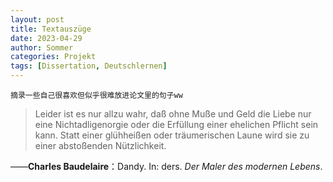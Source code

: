 ```yaml
---
layout: post
title: Textauszüge
date: 2023-04-29
author: Sommer
categories: Projekt
tags: [Dissertation, Deutschlernen]
---
```


`摘录一些自己很喜欢但似乎很难放进论文里的句子ww`

> Leider ist es nur allzu wahr, daß ohne Muße und Geld die Liebe nur eine Nichtadligenorgie oder die Erfüllung einer ehelichen Pflicht sein kann. Statt einer glühheißen oder träumerischen Laune wird sie zu einer abstoßenden Nützlichkeit.

——**Charles Baudelaire**：Dandy. In: ders. *Der Maler des modernen Lebens*. 

